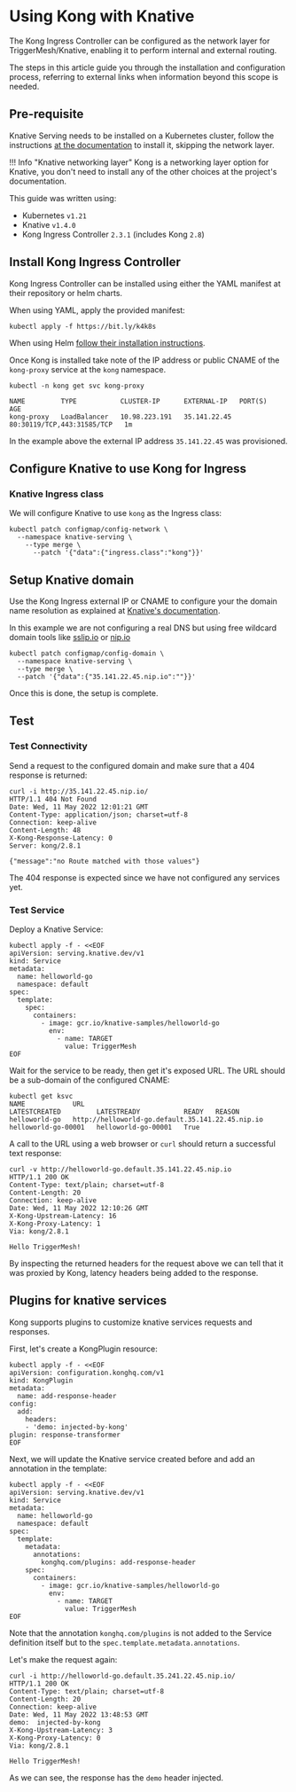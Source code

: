 # Using Kong with Knative

The Kong Ingress Controller can be configured as the network layer for TriggerMesh/Knative, enabling it to perform internal and external routing.

The steps in this article guide you through the installation and configuration process, referring to external links when information beyond this scope is needed.

## Pre-requisite

Knative Serving needs to be installed on a Kubernetes cluster, follow the instructions [at the documentation](https://knative.dev/docs/install/) to install it, skipping the network layer.

!!! Info "Knative networking layer"
    Kong is a networking layer option for Knative, you don't need to install any of the other choices at the project's documentation.

This guide was written using:

* Kubernetes `v1.21`
* Knative `v1.4.0`
* Kong Ingress Controller `2.3.1` (includes Kong `2.8`)

## Install Kong Ingress Controller

Kong Ingress Controller can be installed using either the YAML manifest at their repository or helm charts.

When using YAML, apply the provided manifest:

```console
kubectl apply -f https://bit.ly/k4k8s
```

When using Helm [follow their installation instructions](https://github.com/Kong/charts/blob/main/charts/kong/README.md).

Once Kong is installed take note of the IP address or public CNAME of the `kong-proxy` service at the `kong` namespace.

```console
kubectl -n kong get svc kong-proxy

NAME         TYPE           CLUSTER-IP      EXTERNAL-IP   PORT(S)                      AGE
kong-proxy   LoadBalancer   10.98.223.191   35.141.22.45     80:30119/TCP,443:31585/TCP   1m
```

In the example above the external IP address `35.141.22.45` was provisioned.

## Configure Knative to use Kong for Ingress

### Knative Ingress class

We will configure Knative to use `kong` as the Ingress class:

```console
kubectl patch configmap/config-network \
  --namespace knative-serving \
    --type merge \
      --patch '{"data":{"ingress.class":"kong"}}'
```

## Setup Knative domain

Use the Kong Ingress external IP or CNAME to configure your the domain name resolution as explained at [Knative's documentation](https://knative.dev/docs/install/yaml-install/serving/install-serving-with-yaml/#configure-dns).

In this example we are not configuring a real DNS but using free wildcard domain tools like [sslip.io](https://sslip.io/) or [nip.io](https://nip.io/)

```console
kubectl patch configmap/config-domain \
  --namespace knative-serving \
  --type merge \
  --patch '{"data":{"35.141.22.45.nip.io":""}}'
```

Once this is done, the setup is complete.

## Test

### Test Connectivity

Send a request to the configured domain and make sure that a 404 response is returned:

```console
curl -i http://35.141.22.45.nip.io/
HTTP/1.1 404 Not Found
Date: Wed, 11 May 2022 12:01:21 GMT
Content-Type: application/json; charset=utf-8
Connection: keep-alive
Content-Length: 48
X-Kong-Response-Latency: 0
Server: kong/2.8.1

{"message":"no Route matched with those values"}
```

The 404 response is expected since we have not configured any services yet.

### Test Service

Deploy a Knative Service:

```console
kubectl apply -f - <<EOF
apiVersion: serving.knative.dev/v1
kind: Service
metadata:
  name: helloworld-go
  namespace: default
spec:
  template:
    spec:
      containers:
        - image: gcr.io/knative-samples/helloworld-go
          env:
            - name: TARGET
              value: TriggerMesh
EOF
```

Wait for the service to be ready, then get it's exposed URL. The URL should be a sub-domain of the configured CNAME:

```console
kubectl get ksvc
NAME            URL                                             LATESTCREATED         LATESTREADY           READY   REASON
helloworld-go   http://helloworld-go.default.35.141.22.45.nip.io   helloworld-go-00001   helloworld-go-00001   True
```

A call to the URL using a web browser or `curl` should return a successful text response:

```console
curl -v http://helloworld-go.default.35.141.22.45.nip.io
HTTP/1.1 200 OK
Content-Type: text/plain; charset=utf-8
Content-Length: 20
Connection: keep-alive
Date: Wed, 11 May 2022 12:10:26 GMT
X-Kong-Upstream-Latency: 16
X-Kong-Proxy-Latency: 1
Via: kong/2.8.1

Hello TriggerMesh!
```

By inspecting the returned headers for the request above we can tell that it was proxied by Kong, latency headers being added to the response.

## Plugins for knative services

Kong supports plugins to customize knative services requests and responses.

First, let's create a KongPlugin resource:

```console
kubectl apply -f - <<EOF
apiVersion: configuration.konghq.com/v1
kind: KongPlugin
metadata:
  name: add-response-header
config:
  add:
    headers:
    - 'demo: injected-by-kong'
plugin: response-transformer
EOF
```

Next, we will update the Knative service created before and add an annotation in the template:

```console
kubectl apply -f - <<EOF
apiVersion: serving.knative.dev/v1
kind: Service
metadata:
  name: helloworld-go
  namespace: default
spec:
  template:
    metadata:
      annotations:
        konghq.com/plugins: add-response-header
    spec:
      containers:
        - image: gcr.io/knative-samples/helloworld-go
          env:
            - name: TARGET
              value: TriggerMesh
EOF
```

Note that the annotation `konghq.com/plugins` is not added to the Service definition itself but to the `spec.template.metadata.annotations`.

Let's make the request again:

```console
curl -i http://helloworld-go.default.35.241.22.45.nip.io/
HTTP/1.1 200 OK
Content-Type: text/plain; charset=utf-8
Content-Length: 20
Connection: keep-alive
Date: Wed, 11 May 2022 13:48:53 GMT
demo:  injected-by-kong
X-Kong-Upstream-Latency: 3
X-Kong-Proxy-Latency: 0
Via: kong/2.8.1

Hello TriggerMesh!
```

As we can see, the response has the `demo` header injected.
